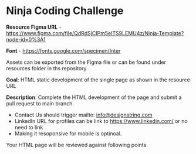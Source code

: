 # Ninja Coding Challenge

**Resource Figma URL** - https://www.figma.com/file/QdRdSjCIPm5eITS9LEMU4z/Ninja-Template?node-id=0%3A1

**Font** - https://fonts.google.com/specimen/Inter

Assets can be exported from the Figma file or can be found under resources folder in ths repository

**Goal**: HTML static development of the single page as shown in the resource URL

**Description**:
Complete the HTML development of the page and submit a pull request to main branch.

- Contact Us should trigger mailto: info@designstring.com
- LinkedIn URL for profiles can be link to https://www.linkedin.com/ or no need to link
- Making it resoponsive for mobile is optinoal. 

Your HTML page will be reviewed against following points 
